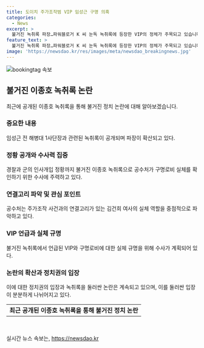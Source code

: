 ```yaml
---
title: 도이치 주가조작범 VIP 임성근 구명 의혹
categories:
  - News
excerpt: >
  불거진 녹취록 파장…파워블로거 K 씨 눈독 녹취록에 등장한 VIP의 정체가 주목되고 있습니다. 경찰과 군 인사 개입 의혹, 구명로비 실체, 주가조작 사건의 연결고리까지 판이 커지고 있습니다. 이에 공수처는 현재 녹취록을 분석 중이며, 김건희 여사와의 관련성이 큰 관심사로 떠오르고 있습니다. 윤석열 대통령과의 연결도 시사되고 있어, 정치권 공방이 예상되는 상황입니다. 공수처는 VIP의 실체 규명을 위한 수사를 전개 중이며, 해당 내용은 계속해서 파악 중입니다.
feature_text: >
  불거진 녹취록 파장…파워블로거 K 씨 눈독 녹취록에 등장한 VIP의 정체가 주목되고 있습니다. 경찰과 군 인사 개입 의혹, 구명로비 실체, 주가조작 사건의 연결고리까지 판이 커지고 있습니다. 이에 공수처는 현재 녹취록을 분석 중이며, 김건희 여사와의 관련성이 큰 관심사로 떠오르고 있습니다. 윤석열 대통령과의 연결도 시사되고 있어, 정치권 공방이 예상되는 상황입니다. 공수처는 VIP의 실체 규명을 위한 수사를 전개 중이며, 해당 내용은 계속해서 파악 중입니다.
image: 'https://newsdao.kr/res/images/meta/newsdao_breakingnews.jpg'
---
```


<p><img src="https://newsdao.kr/res/images/meta/newsdao_breakingnews.jpg" alt="bookingtag 속보" /></p>

<h2 data-ke-size="size26">불거진 이종호 녹취록 논란</h2>

<p data-ke-size="size16">최근에 공개된 이종호 녹취록을 통해 불거진 정치 논란에 대해 알아보겠습니다.</p>

<h3>중요한 내용</h3>

<p data-ke-size="size16">임성근 전 해병대 1사단장과 관련된 녹취록이 공개되며 파장이 확산되고 있다.</p>

<h3>정황 공개와 수사력 집중</h3>

<p data-ke-size="size16">경찰과 군의 인사개입 정황까지 불거진 이종호 녹취록으로 공수처가 구명로비 실체를 확인하기 위한 수사에 주력하고 있다.</p>

<h3>연결고리 파악 및 관심 포인트</h3>

<p data-ke-size="size16">공수처는 주가조작 사건과의 연결고리가 있는 김건희 여사의 실체 역할을 중점적으로 파악하고 있다.</p>

<h3>VIP 언급과 실체 규명</h3>

<p data-ke-size="size16">불거진 녹취록에서 언급된 VIP와 구명로비에 대한 실체 규명을 위해 수사가 계획되어 있다.</p>

<h3>논란의 확산과 정치권의 입장</h3>

<p data-ke-size="size16">이에 대한 정치권의 입장과 녹취록을 둘러싼 논란은 계속되고 있으며, 이를 둘러싼 입장이 분분하게 나뉘어지고 있다.</p>

<table>
    <tr>
        <td style="text-align: center; height: 17px;"><b>최근 공개된 이종호 녹취록을 통해 불거진 정치 논란</b></td>
    </tr>
</table>

<p data-ke-size="size16">&nbsp;</p>
실시간 뉴스 속보는, <a href="https://newsdao.kr" rel="dofollow">https://newsdao.kr</a>


